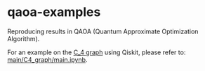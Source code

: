 # qaoa-examples
Reproducing results in QAOA (Quantum Approximate Optimization Algorithm).

For an example on the [C_4 graph](https://en.wikipedia.org/wiki/Cycle_graph) using Qiskit, please refer to: [main/C4_graph/main.ipynb](https://github.com/bernwo/qaoa-examples/blob/main/C4_graph/main.ipynb).
